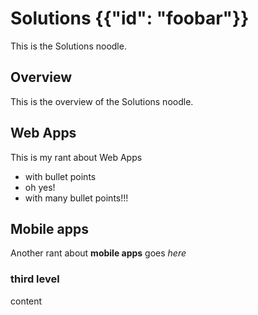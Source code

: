 # Solutions {{"id": "foobar"}}

This is the Solutions noodle.

## Overview

This is the overview of the Solutions noodle.

## Web Apps

This is my rant about Web Apps

 * with bullet points
 * oh yes!
 * with many bullet points!!!

## Mobile apps
Another rant about **mobile apps** goes _here_

### third level
content

